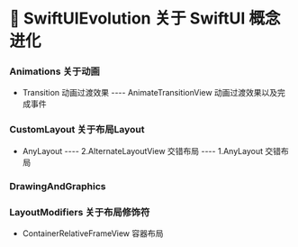 # 🌈 SwiftUIEvolution   关于 SwiftUI 概念进化
### Animations                      关于动画
- Transition                        动画过渡效果
---- AnimateTransitionView          动画过渡效果以及完成事件
### CustomLayout                    关于布局Layout
- AnyLayout
---- 2.AlternateLayoutView            交错布局
---- 1.AnyLayout                      交错布局

### DrawingAndGraphics



### LayoutModifiers                 关于布局修饰符
- ContainerRelativeFrameView        容器布局




